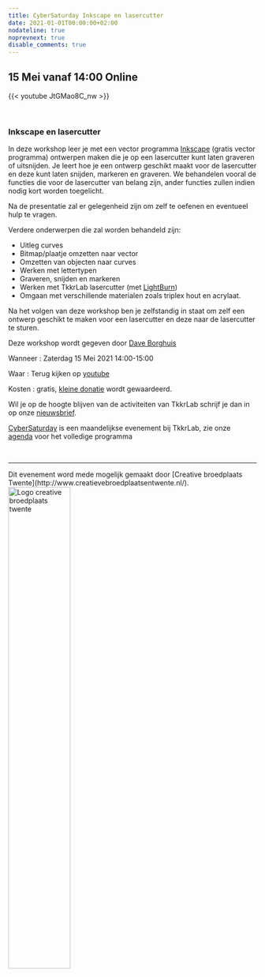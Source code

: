 ```yaml
---
title: CyberSaturday Inkscape en lasercutter
date: 2021-01-01T00:00:00+02:00
nodateline: true
noprevnext: true
disable_comments: true
---
```


## 15 Mei vanaf 14:00 Online ##


{{< youtube JtGMao8C_nw >}}

<br/>

### Inkscape en lasercutter

In deze workshop leer je met een vector programma [Inkscape](https://inkscape.org/) (gratis vector programma) ontwerpen maken die je op een lasercutter kunt laten graveren of uitsnijden. Je leert hoe je een ontwerp geschikt maakt voor de lasercutter en deze kunt laten snijden, markeren en graveren. We behandelen vooral de functies die voor de lasercutter van belang zijn, ander functies zullen indien nodig kort worden toegelicht.

Na de presentatie zal er gelegenheid zijn om zelf te oefenen en eventueel hulp te vragen.

Verdere onderwerpen die zal worden behandeld zijn:

 * Uitleg curves
 * Bitmap/plaatje omzetten naar vector
 * Omzetten van objecten naar curves
 * Werken met lettertypen
 * Graveren, snijden en markeren
 * Werken met TkkrLab lasercutter (met [LightBurn](https://lightburnsoftware.com/))
 * Omgaan met verschillende materialen zoals triplex hout en acrylaat.

Na het volgen van deze workshop ben je zelfstandig in staat om zelf een ontwerp geschikt te maken voor een lasercutter en deze naar de lasercutter te sturen.

Deze workshop wordt gegeven door [Dave Borghuis](https://daveborghuis.nl)

Wanneer : Zaterdag 15 Mei 2021 14:00-15:00

Waar : Terug kijken op [youtube](https://www.youtube.com/watch?v=JtGMao8C_nw)

Kosten : gratis, [kleine donatie](https://bunq.me/tkkrlab/5/CyberSaturday%20Donatie) wordt gewaardeerd.

Wil je op de hoogte blijven van de activiteiten van TkkrLab schrijf je dan in op onze [nieuwsbrief](http://eepurl.com/gLxrLD).


[CyberSaturday](/cybersaturdays/cybersaturday/) is een maandelijkse evenement bij TkkrLab, zie onze [agenda](/agenda/) voor het volledige programma


<br>
<hr>
Dit evenement word mede mogelijk gemaakt door [Creative broedplaats Twente](http://www.creatievebroedplaatsentwente.nl/).

<img width=50% src="/images/Logo-Creatieve-Broedplaatsen-Twente.jpg"  alt="Logo creative broedplaats twente">